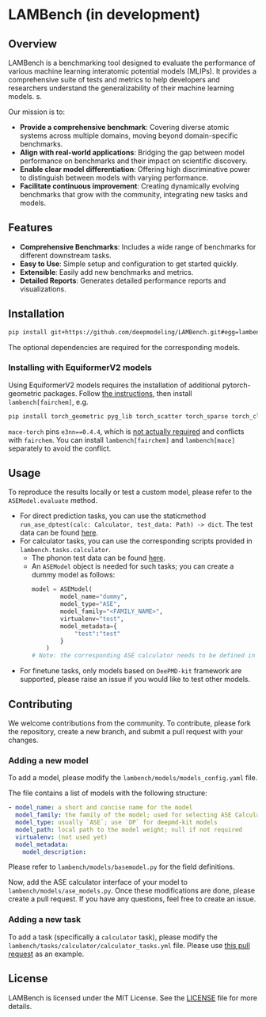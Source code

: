 # LAMBench (in development)


## Overview
LAMBench is a benchmarking tool designed to evaluate the performance of various machine learning interatomic potential models (MLIPs). It provides a comprehensive suite of tests and metrics to help developers and researchers understand the generalizability of their machine learning models.
s.

Our mission is to:

- **Provide a comprehensive benchmark**: Covering diverse atomic systems across multiple domains, moving beyond domain-specific benchmarks.
- **Align with real-world applications**: Bridging the gap between model performance on benchmarks and their impact on scientific discovery.
- **Enable clear model differentiation**: Offering high discriminative power to distinguish between models with varying performance.
- **Facilitate continuous improvement**: Creating dynamically evolving benchmarks that grow with the community, integrating new tasks and models.

## Features

- **Comprehensive Benchmarks**: Includes a wide range of benchmarks for different downstream tasks.
- **Easy to Use**: Simple setup and configuration to get started quickly.
- **Extensible**: Easily add new benchmarks and metrics.
- **Detailed Reports**: Generates detailed performance reports and visualizations.

## Installation

```bash
pip install git+https://github.com/deepmodeling/LAMBench.git#egg=lambench[deepmd,mace,sevenn,orb]
```

The optional dependencies are required for the corresponding models.

### Installing with EquiformerV2 models

Using EquiformerV2 models requires the installation of additional pytorch-geometric packages.
Follow [the instructions](https://pytorch-geometric.readthedocs.io/en/latest/notes/installation.html#additional-libraries), then install `lambench[fairchem]`, e.g.

```bash
pip install torch_geometric pyg_lib torch_scatter torch_sparse torch_cluster torch_spline_conv -f https://data.pyg.org/whl/torch-2.4.0+cu124.html
```

`mace-torch` pins `e3nn==0.4.4`, which is [not actually required](https://github.com/ACEsuit/mace/issues/555#issuecomment-2423730788) and conflicts with `fairchem`. You can install `lambench[fairchem]` and `lambench[mace]` separately to avoid the conflict.

## Usage

To reproduce the results locally or test a custom model, please refer to the `ASEModel.evaluate` method.
- For direct prediction tasks, you can use the staticmethod `run_ase_dptest(calc: Calculator, test_data: Path) -> dict`. The test data can be found [here](https://www.aissquare.com/datasets/detail?pageType=datasets&name=LAMBench-TestData-v1&id=295).
- For calculator tasks, you can use the corresponding scripts provided in `lambench.tasks.calculator`.
  - The phonon test data can be found [here](https://www.aissquare.com/datasets/detail?pageType=datasets&name=LAMBench-Phonon-MDR&id=310).
  - An `ASEModel` object is needed for such tasks; you can create a dummy model as follows:
    ```python
    model = ASEModel(
            model_name="dummy",
            model_type="ASE",
            model_family="<FAMILY_NAME>",
            virtualenv="test",
            model_metadata={
                "test":"test"
            }
        )
    # Note: the corresponding ASE calculator needs to be defined in ASEModel.calc.
    ```
- For finetune tasks, only models based on `DeePMD-kit` framework are supported, please raise an issue if you would like to test other models.

## Contributing

We welcome contributions from the community. To contribute, please fork the repository, create a new branch, and submit a pull request with your changes.

### Adding a new model

To add a model, please modify the `lambench/models/models_config.yaml` file.

The file contains a list of models with the following structure:

  ```yaml
  - model_name: a short and concise name for the model
    model_family: the family of the model; used for selecting ASE Calculator in `ase_models.py`
    model_type: usually `ASE`; use `DP` for deepmd-kit models
    model_path: local path to the model weight; null if not required
    virtualenv: (not used yet)
    model_metadata:
      model_description:
  ```

Please refer to `lambench/models/basemodel.py` for the field definitions.

Now, add the ASE calculator interface of your model to `lambench/models/ase_models.py`.
Once these modifications are done, please create a pull request. If you have any questions, feel free to create an issue.

### Adding a new task

To add a task (specifically a `calculator` task), please modify the `lambench/tasks/calculator/calculator_tasks.yml` file. Please use [this pull request](https://github.com/deepmodeling/LAMBench/pull/89) as an example.

## License

LAMBench is licensed under the MIT License. See the [LICENSE](LICENSE) file for more details.

